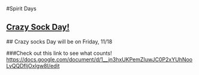 <br/>
#Spirit Days
<h2><u>Crazy Sock Day!</u></h2>
## Crazy socks Day will be on Friday, 11/18

###Check out this link to see what counts!
<https://docs.google.com/document/d/1__jn3hxUKPemZIuwJC0P2xYUhNooLyQQDfljOxlgw8I/edit>
